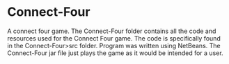 # Connect-Four
A connect four game.
The Connect-Four folder contains all the code and resources used for the Connect Four game. The code is specifically found in the Connect-Four>src folder. Program was written using NetBeans.
The Connect-Four jar file just plays the game as it would be intended for a user.

